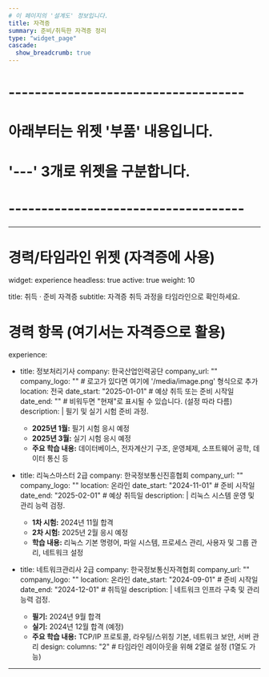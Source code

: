 ```yaml
---
# 이 페이지의 '설계도' 정보입니다.
title: 자격증
summary: 준비/취득한 자격증 정리
type: "widget_page"
cascade:
  show_breadcrumb: true
---
```


# ------------------------------------
# 아래부터는 위젯 '부품' 내용입니다.
# '---' 3개로 위젯을 구분합니다.
# ------------------------------------

---
# 경력/타임라인 위젯 (자격증에 사용)
widget: experience
headless: true
active: true
weight: 10

title: 취득 · 준비 자격증
subtitle: 자격증 취득 과정을 타임라인으로 확인하세요.

# 경력 항목 (여기서는 자격증으로 활용)
experience:
  - title: 정보처리기사
    company: 한국산업인력공단
    company_url: ""
    company_logo: "" # 로고가 있다면 여기에 '/media/image.png' 형식으로 추가
    location: 전국
    date_start: "2025-01-01" # 예상 취득 또는 준비 시작일
    date_end: "" # 비워두면 "현재"로 표시될 수 있습니다. (설정 따라 다름)
    description: |
      필기 및 실기 시험 준비 과정.
      * **2025년 1월:** 필기 시험 응시 예정
      * **2025년 3월:** 실기 시험 응시 예정
      * **주요 학습 내용:** 데이터베이스, 전자계산기 구조, 운영체제, 소프트웨어 공학, 데이터 통신 등

  - title: 리눅스마스터 2급
    company: 한국정보통신진흥협회
    company_url: ""
    company_logo: ""
    location: 온라인
    date_start: "2024-11-01" # 준비 시작일
    date_end: "2025-02-01" # 예상 취득일
    description: |
      리눅스 시스템 운영 및 관리 능력 검정.
      * **1차 시험:** 2024년 11월 합격
      * **2차 시험:** 2025년 2월 응시 예정
      * **학습 내용:** 리눅스 기본 명령어, 파일 시스템, 프로세스 관리, 사용자 및 그룹 관리, 네트워크 설정

  - title: 네트워크관리사 2급
    company: 한국정보통신자격협회
    company_url: ""
    company_logo: ""
    location: 온라인
    date_start: "2024-09-01" # 준비 시작일
    date_end: "2024-12-01" # 취득일
    description: |
      네트워크 인프라 구축 및 관리 능력 검정.
      * **필기:** 2024년 9월 합격
      * **실기:** 2024년 12월 합격 (예정)
      * **주요 학습 내용:** TCP/IP 프로토콜, 라우팅/스위칭 기본, 네트워크 보안, 서버 관리
design:
  columns: "2" # 타임라인 레이아웃을 위해 2열로 설정 (1열도 가능)
---